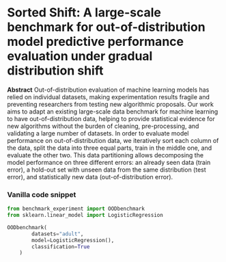 # Sorted Shift: A large-scale benchmark for out-of-distribution model predictive performance evaluation under gradual distribution shift

**Abstract**
Out-of-distribution evaluation of machine learning models has relied on individual datasets, making experimentation results fragile and preventing researchers from testing new algorithmic proposals. Our work aims to adapt an existing large-scale data benchmark for machine learning to have out-of-distribution data, helping to provide statistical evidence for new algorithms without the burden of cleaning, pre-processing, and validating a large number of datasets. In order to evaluate model performance on out-of-distribution data, we iteratively sort each column of the data, split the data into three equal parts, train in the middle one, and evaluate the other two. This data partitioning allows decomposing the model performance on three different errors: an already seen data (train error), a hold-out set with unseen data from the same distribution (test error), and statistically new data (out-of-distribution error). 

### Vanilla code snippet

```python
from benchmark_experiment import OODbenchmark
from sklearn.linear_model import LogisticRegression

OODbenchmark(
        datasets="adult",
        model=LogisticRegression(),
        classification=True
    )
```